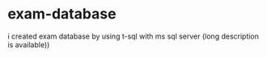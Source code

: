 # exam-database
 i created exam database by using t-sql with ms sql server (long description is available))
